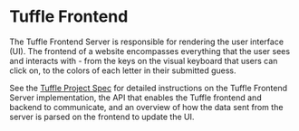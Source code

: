 # Tuffle Frontend
The Tuffle Frontend Server is responsible for rendering the user interface (UI). The frontend of a website encompasses everything that the user sees and interacts with - from the keys on the visual keyboard that users can click on, to the colors of each letter in their submitted guess.

See the [Tuffle Project Spec](https://tinyurl.com/cpsc121-f22-tuffle) for detailed instructions on the Tuffle Frontend Server implementation, the API that enables the Tuffle frontend and backend to communicate, and an overview of how the data sent from the server is parsed on the frontend to update the UI.